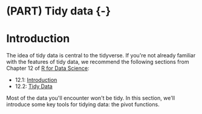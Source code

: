 
# (PART) Tidy data {-} 

# Introduction 

The idea of tidy data is central to the tidyverse. If you're not already familiar with the features of tidy data, we recommend the following sections from Chapter 12 of [R for Data Science](https://r4ds.had.co.nz/tidy-data.html): 

* 12.1: [Introduction](https://r4ds.had.co.nz/tidy-data.html#introduction-6)
* 12.2: [Tidy Data](https://r4ds.had.co.nz/tidy-data.html#tidy-data-1)

Most of the data you'll encounter won't be tidy. In this section, we'll introduce some key tools for tidying data: the pivot functions. 
